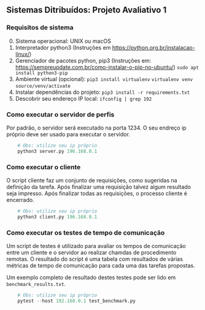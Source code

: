 ## Sistemas Ditribuídos: Projeto Avaliativo 1


### Requisitos de sistema

0. Sistema operacional: UNIX ou macOS
1. Interpretador python3 (Instruções em https://python.org.br/instalacao-linux/)
2. Gerenciador de pacotes python, pip3 (Instruções em: https://sempreupdate.com.br/como-instalar-o-pip-no-ubuntu/)
`sudo apt install python3-pip`
3. Ambiente virtual (opcional):
    `pip3 install virtualenv`
    `virtualenv venv`
    `source/venv/activate`
4. Instalar dependências do projeto:
    `pip3 install -r requirements.txt`
5. Descobrir seu endereço IP local:
    `ifconfig | grep 192`

### Como executar o servidor de perfis

Por padrão, o servidor será executado na porta 1234. O seu endreço ip próprio deve ser usado para executar o servidor.
```python
    # Obs: utilize seu ip próprio
    python3 server.py 196.168.0.1
```

### Como executar o cliente

O script cliente faz um conjunto de requisições, como sugeridas na definição da tarefa. Após finalizar uma requisição talvez algum resultado seja impresso. Após finalizar todas as requisições, o processo cliente é encerrado.

```python
    # Obs: utilize seu ip próprio
    python3 client.py 196.168.0.1
```

### Como executar os testes de tempo de comunicação

Um script de testes é utilizado para avaliar os tempos de comunicação entre um cliente e o servidor ao realizar chamdas de procedimento remotas. O resultado do script é uma tabela com resultados de várias métricas de tempo de comunicação para cada uma das tarefas propostas.

Um exemplo completo de resultado destes testes pode ser lido em `benchmark_results.txt`.

```python
    # Obs: utilize seu ip próprio
    pytest --host 192.168.0.1 test_benchmark.py 
```

